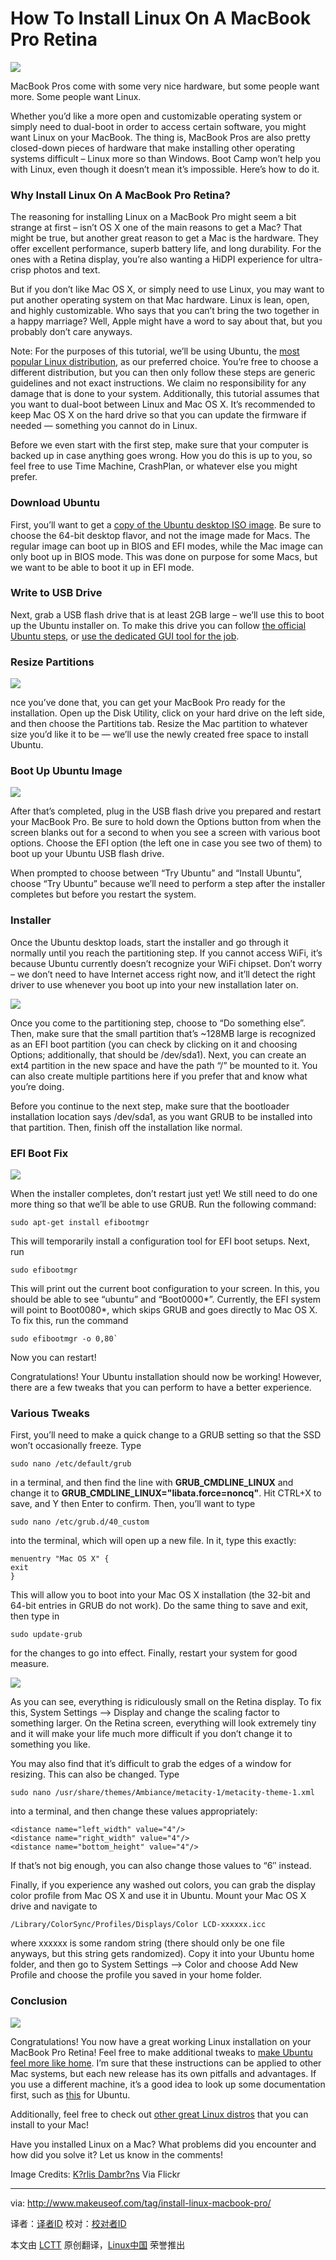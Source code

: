 How To Install Linux On A MacBook Pro Retina
================================================================================
![](http://main.makeuseoflimited.netdna-cdn.com/wp-content/uploads/2014/05/linux-macbook-pro-retina-840x420.jpg?ec7b17)

MacBook Pros come with some very nice hardware, but some people want more. Some people want Linux.

Whether you’d like a more open and customizable operating system or simply need to dual-boot in order to access certain software, you might want Linux on your MacBook. The thing is, MacBook Pros are also pretty closed-down pieces of hardware that make installing other operating systems difficult – Linux more so than Windows. Boot Camp won’t help you with Linux, even though it doesn’t mean it’s impossible. Here’s how to do it.

### Why Install Linux On A MacBook Pro Retina? ###

The reasoning for installing Linux on a MacBook Pro might seem a bit strange at first – isn’t OS X one of the main reasons to get a Mac? That might be true, but another great reason to get a Mac is the hardware. They offer excellent performance, superb battery life, and long durability. For the ones with a Retina display, you’re also wanting a HiDPI experience for ultra-crisp photos and text.

But if you don’t like Mac OS X, or simply need to use Linux, you may want to put another operating system on that Mac hardware. Linux is lean, open, and highly customizable. Who says that you can’t bring the two together in a happy marriage? Well, Apple might have a word to say about that, but you probably don’t care anyways.

Note: For the purposes of this tutorial, we’ll be using Ubuntu, the [most popular Linux distribution][1], as our preferred choice. You’re free to choose a different distribution, but you can then only follow these steps are generic guidelines and not exact instructions. We claim no responsibility for any damage that is done to your system. Additionally, this tutorial assumes that you want to dual-boot between Linux and Mac OS X. It’s recommended to keep Mac OS X on the hard drive so that you can update the firmware if needed — something you cannot do in Linux.

Before we even start with the first step, make sure that your computer is backed up in case anything goes wrong. How you do this is up to you, so feel free to use Time Machine, CrashPlan, or whatever else you might prefer.

### Download Ubuntu ###

First, you’ll want to get a [copy of the Ubuntu desktop ISO image][2]. Be sure to choose the 64-bit desktop flavor, and not the image made for Macs. The regular image can boot up in BIOS and EFI modes, while the Mac image can only boot up in BIOS mode. This was done on purpose for some Macs, but we want to be able to boot it up in EFI mode.

### Write to USB Drive ###

Next, grab a USB flash drive that is at least 2GB large – we’ll use this to boot up the Ubuntu installer on. To make this drive you can follow [the official Ubuntu steps][3], or [use the dedicated GUI tool for the job][4].

### Resize Partitions ###

![](http://main.makeuseoflimited.netdna-cdn.com/wp-content/uploads/2014/05/mac_linux_disk_utility.jpg?ec7b17)

nce you’ve done that, you can get your MacBook Pro ready for the installation. Open up the Disk Utility, click on your hard drive on the left side, and then choose the Partitions tab. Resize the Mac partition to whatever size you’d like it to be — we’ll use the newly created free space to install Ubuntu.

### Boot Up Ubuntu Image ###

![](http://main.makeuseoflimited.netdna-cdn.com/wp-content/uploads/2014/05/mac_linux_boot.jpg?ec7b17)

After that’s completed, plug in the USB flash drive you prepared and restart your MacBook Pro. Be sure to hold down the Options button from when the screen blanks out for a second to when you see a screen with various boot options. Choose the EFI option (the left one in case you see two of them) to boot up your Ubuntu USB flash drive.

When prompted to choose between “Try Ubuntu” and “Install Ubuntu”, choose “Try Ubuntu” because we’ll need to perform a step after the installer completes but before you restart the system.

### Installer ###

Once the Ubuntu desktop loads, start the installer and go through it normally until you reach the partitioning step. If you cannot access WiFi, it’s because Ubuntu currently doesn’t recognize your WiFi chipset. Don’t worry – we don’t need to have Internet access right now, and it’ll detect the right driver to use whenever you boot up into your new installation later on.

![](http://main.makeuseoflimited.netdna-cdn.com/wp-content/uploads/2014/05/mac_linux_installer_partitions.jpg?ec7b17)

Once you come to the partitioning step, choose to “Do something else”. Then, make sure that the small partition that’s ~128MB large is recognized as an EFI boot partition (you can check by clicking on it and choosing Options; additionally, that should be /dev/sda1). Next, you can create an ext4 partition in the new space and have the path “/” be mounted to it. You can also create multiple partitions here if you prefer that and know what you’re doing.

Before you continue to the next step, make sure that the bootloader installation location says /dev/sda1, as you want GRUB to be installed into that partition. Then, finish off the installation like normal.

### EFI Boot Fix ###

![](http://main.makeuseoflimited.netdna-cdn.com/wp-content/uploads/2014/05/mac_linux_efibootmgr.jpg?ec7b17)

When the installer completes, don’t restart just yet! We still need to do one more thing so that we’ll be able to use GRUB. Run the following command: 

    sudo apt-get install efibootmgr

This will temporarily install a configuration tool for EFI boot setups. Next, run

    sudo efibootmgr

This will print out the current boot configuration to your screen. In this, you should be able to see “ubuntu” and “Boot0000*”. Currently, the EFI system will point to Boot0080*, which skips GRUB and goes directly to Mac OS X. To fix this, run the command

    sudo efibootmgr -o 0,80`

Now you can restart!

Congratulations! Your Ubuntu installation should now be working! However, there are a few tweaks that you can perform to have a better experience.

### Various Tweaks ###

First, you’ll need to make a quick change to a GRUB setting so that the SSD won’t occasionally freeze. Type

    sudo nano /etc/default/grub

in a terminal, and then find the line with **GRUB_CMDLINE_LINUX** and change it to **GRUB_CMDLINE_LINUX="libata.force=noncq"**. Hit CTRL+X to save, and Y then Enter to confirm. Then, you’ll want to type

    sudo nano /etc/grub.d/40_custom

into the terminal, which will open up a new file. In it, type this exactly:

    menuentry "Mac OS X" {
    exit
    }

This will allow you to boot into your Mac OS X installation (the 32-bit and 64-bit entries in GRUB do not work). Do the same thing to save and exit, then type in

    sudo update-grub

for the changes to go into effect. Finally, restart your system for good measure.

![](http://main.makeuseoflimited.netdna-cdn.com/wp-content/uploads/2014/05/mac_linux_small_retina.jpg?ec7b17)

As you can see, everything is ridiculously small on the Retina display. To fix this, System Settings –> Display and change the scaling factor to something larger. On the Retina screen, everything will look extremely tiny and it will make your life much more difficult if you don’t change it to something you like.

You may also find that it’s difficult to grab the edges of a window for resizing. This can also be changed. Type

    sudo nano /usr/share/themes/Ambiance/metacity-1/metacity-theme-1.xml

into a terminal, and then change these values appropriately:

    <distance name="left_width" value="4"/>
    <distance name="right_width" value="4"/>
    <distance name="bottom_height" value="4"/>

If that’s not big enough, you can also change those values to “6″ instead.

Finally, if you experience any washed out colors, you can grab the display color profile from Mac OS X and use it in Ubuntu. Mount your Mac OS X drive and navigate to

    /Library/ColorSync/Profiles/Displays/Color LCD-xxxxxx.icc

where xxxxxx is some random string (there should only be one file anyways, but this string gets randomized). Copy it into your Ubuntu home folder, and then go to System Settings –> Color and choose Add New Profile and choose the profile you saved in your home folder.

### Conclusion ###

![](http://main.makeuseoflimited.netdna-cdn.com/wp-content/uploads/2014/05/mac_linux_final.jpg?ec7b17)

Congratulations! You now have a great working Linux installation on your MacBook Pro Retina! Feel free to make additional tweaks to [make Ubuntu feel more like home][5]. I’m sure that these instructions can be applied to other Mac systems, but each new release has its own pitfalls and advantages. If you use a different machine, it’s a good idea to look up some documentation first, such as [this][6] for Ubuntu.

Additionally, feel free to check out [other great Linux distros][7] that you can install to your Mac!

Have you installed Linux on a Mac? What problems did you encounter and how did you solve it? Let us know in the comments!

Image Credits: [K?rlis Dambr?ns][8] Via Flickr

--------------------------------------------------------------------------------

via: http://www.makeuseof.com/tag/install-linux-macbook-pro/

译者：[译者ID](https://github.com/译者ID) 校对：[校对者ID](https://github.com/校对者ID)

本文由 [LCTT](https://github.com/LCTT/TranslateProject) 原创翻译，[Linux中国](http://linux.cn/) 荣誉推出

[1]:http://www.makeuseof.com/tag/windows-xp-users-switch-ubuntu-14-04-lts-trusty-tahr/
[2]:http://www.ubuntu.com/download/desktop/
[3]:http://www.ubuntu.com/download/desktop/create-a-usb-stick-on-mac-osx
[4]:http://www.makeuseof.com/tag/how-to-boot-a-linux-live-usb-stick-on-your-mac/
[5]:http://www.makeuseof.com/tag/11-tweaks-perform-ubuntu-installation/
[6]:https://help.ubuntu.com/community/MacBookPro
[7]:http://www.makeuseof.com/pages/best-linux-distributions
[8]:https://www.flickr.com/photos/janitors/10037346335